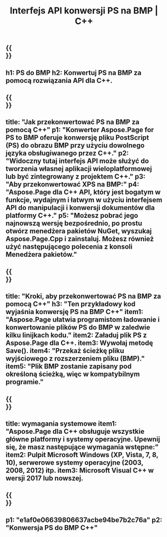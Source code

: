 ﻿---
translation: true
template: /_templates/_conversion-child-cpp.md
title: Interfejs API konwersji PS na BMP | C++
url: /cpp/conversion/ps-to-bmp/
description: Konwersja PS do BMP zapewniona przez Aspose.Page dla rozwiązania C++ API. Działa w C++ Runtime Environment dla Windows 32-bitowy, Windows 64-bitowy i Linux 64-bitowy.
informat: PS
outformat: BMP
otherformats: XPS EPS
---

{{<section banner>}}
---
h1: PS do BMP
h2: Konwertuj PS na BMP za pomocą rozwiązania API dla C++.
---

{{<section overview>}}
---
title: "Jak przekonwertować PS na BMP za pomocą C++"
p1: "Konwerter Aspose.Page for PS to BMP oferuje konwersję pliku PostScript (PS) do obrazu BMP przy użyciu dowolnego języka obsługiwanego przez C++."
p2: "Widoczny tutaj interfejs API może służyć do tworzenia własnej aplikacji wieloplatformowej lub być zintegrowany z projektem C++."
p3: "Aby przekonwertować XPS na BMP:"
p4: "Aspose.Page dla C++ API, który jest bogatym w funkcje, wydajnym i łatwym w użyciu interfejsem API do manipulacji i konwersji dokumentów dla platformy C++."
p5: "Możesz pobrać jego najnowszą wersję bezpośrednio, po prostu otwórz menedżera pakietów NuGet, wyszukaj Aspose.Page.Cpp i zainstaluj. Możesz również użyć następującego polecenia z konsoli Menedżera pakietów."
---

{{<section feature1>}}
---
title: "Kroki, aby przekonwertować PS na BMP za pomocą C++"
h3: "Ten przykładowy kod wyjaśnia konwersję PS na BMP C++"
item1: "Aspose.Page ułatwia programistom ładowanie i konwertowanie plików PS do BMP w zaledwie kilku linijkach kodu."
item2: Załaduj plik PS z Aspose.Page dla C++.
item3: Wywołaj metodę Save().
item4: "Przekaż ścieżkę pliku wyjściowego z rozszerzeniem pliku (BMP)."
item5: "Plik BMP zostanie zapisany pod określoną ścieżką, więc w kompatybilnym programie."
---

{{<section feature2>}}
---
title: wymagania systemowe
item1: "Aspose.Page dla C++ obsługuje wszystkie główne platformy i systemy operacyjne. Upewnij się, że masz następujące wymagania wstępne:"
item2: Pulpit Microsoft Windows (XP, Vista, 7, 8, 10), serwerowe systemy operacyjne (2003, 2008, 2012) itp.
item3: Microsoft Visual C++ w wersji 2017 lub nowszej.
---

{{<section gist>}}
---
p1: "e1af0e06639806637acbe94be7b2c76a"
p2: "Konwersja PS do BMP C++"
---
